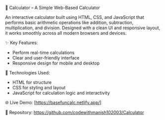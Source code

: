 🧮 Calculator – A Simple Web-Based Calculator

An interactive calculator built using HTML, CSS, and JavaScript that performs basic arithmetic operations like addition, subtraction, multiplication, and division. Designed with a clean UI and responsive layout, it works smoothly across all modern browsers and devices.

✨ Key Features:
- Perform real-time calculations
- Clear and user-friendly interface
- Responsive design for mobile and desktop

🔧 Technologies Used:
- HTML for structure
- CSS for styling and layout
- JavaScript for calculation logic and interactivity

🌐 Live Demo:
[https://basefuncalc.netlify.app/]

📁 Repository:
https://github.com/codewithmanish102003/Calculator